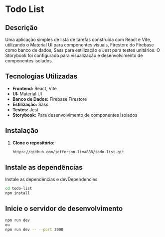 # Todo List

## Descrição
Uma aplicação simples de lista de tarefas construída com React e Vite, utilizando o Material UI para componentes visuais, Firestore do Firebase como banco de dados, Sass para estilização e Jest para testes unitários. O Storybook foi configurado para visualização e desenvolvimento de componentes isolados.

## Tecnologias Utilizadas
* **Frontend:** React, Vite
* **UI:** Material UI
* **Banco de Dados:** Firebase Firestore
* **Estilização:** Sass
* **Testes:** Jest
* **Storybook:** Para desenvolvimento de componentes isolados

## Instalação
1. **Clone o repositório:**
   ```bash
   https://github.com/jefferson-lima888/todo-list.git

## Instale as dependências

Instale as dependências e devDependencies.

```sh
cd todo-list
npm install
```

## Inicie o servidor de desenvolvimento

```sh
npm run dev
ou
npm run dev -- --port 3000
```
